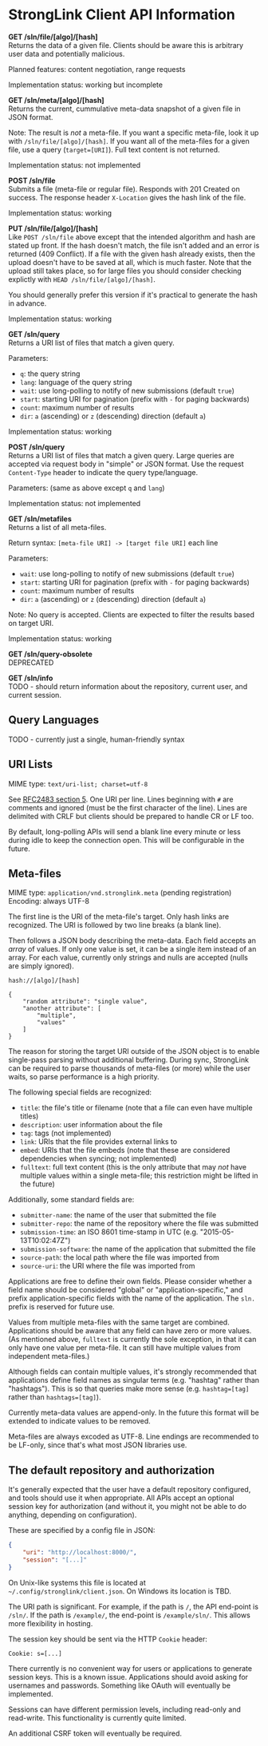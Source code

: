# StrongLink Client API Information

**GET /sln/file/[algo]/[hash]**  
Returns the data of a given file. Clients should be aware this is arbitrary user data and potentially malicious.

Planned features: content negotiation, range requests

Implementation status: working but incomplete

**GET /sln/meta/[algo]/[hash]**  
Returns the current, cummulative meta-data snapshot of a given file in JSON format.

Note: The result is *not* a meta-file. If you want a specific meta-file, look it up with `/sln/file/[algo]/[hash]`. If you want all of the meta-files for a given file, use a query (`target=[URI]`). Full text content is not returned.

Implementation status: not implemented

**POST /sln/file**  
Submits a file (meta-file or regular file). Responds with 201 Created on success. The response header `X-Location` gives the hash link of the file.

Implementation status: working

**PUT /sln/file/[algo]/[hash]**  
Like `POST /sln/file` above except that the intended algorithm and hash are stated up front. If the hash doesn't match, the file isn't added and an error is returned (409 Conflict). If a file with the given hash already exists, then the upload doesn't have to be saved at all, which is much faster. Note that the upload still takes place, so for large files you should consider checking explictly with `HEAD /sln/file/[algo]/[hash]`.

You should generally prefer this version if it's practical to generate the hash in advance.

Implementation status: working

**GET /sln/query**  
Returns a URI list of files that match a given query.

Parameters:
- `q`: the query string
- `lang`: language of the query string
- `wait`: use long-polling to notify of new submissions (default `true`)
- `start`: starting URI for pagination (prefix with `-` for paging backwards)
- `count`: maximum number of results
- `dir`: `a` (ascending) or `z` (descending) direction (default `a`)

Implementation status: working

**POST /sln/query**  
Returns a URI list of files that match a given query. Large queries are accepted via request body in "simple" or JSON format. Use the request `Content-Type` header to indicate the query type/language.

Parameters: (same as above except `q` and `lang`)

Implementation status: not implemented

**GET /sln/metafiles**  
Returns a list of all meta-files.

Return syntax: `[meta-file URI] -> [target file URI]` each line

Parameters:
- `wait`: use long-polling to notify of new submissions (default `true`)
- `start`: starting URI for pagination (prefix with `-` for paging backwards)
- `count`: maximum number of results
- `dir`: `a` (ascending) or `z` (descending) direction (default `a`)

Note: No query is accepted. Clients are expected to filter the results based on target URI.

Implementation status: working

**GET /sln/query-obsolete**  
DEPRECATED

**GET /sln/info**  
TODO - should return information about the repository, current user, and current session.

## Query Languages

TODO - currently just a single, human-friendly syntax

## URI Lists

MIME type: `text/uri-list; charset=utf-8`

See [RFC2483 section 5](https://tools.ietf.org/html/rfc2483#section-5). One URI per line. Lines beginning with `#` are comments and ignored (must be the first character of the line). Lines are delimited with CRLF but clients should be prepared to handle CR or LF too.

By default, long-polling APIs will send a blank line every minute or less during idle to keep the connection open. This will be configurable in the future.

## Meta-files

MIME type: `application/vnd.stronglink.meta` (pending registration)
Encoding: always UTF-8

The first line is the URI of the meta-file's target. Only hash links are recognized. The URI is followed by two line breaks (a blank line).

Then follows a JSON body describing the meta-data. Each field accepts an _array_ of values. If only one value is set, it can be a single item instead of an array. For each value, currently only strings and nulls are accepted (nulls are simply ignored).

```
hash://[algo]/[hash]

{
	"random attribute": "single value",
	"another attribute": [
		"multiple",
		"values"
	]
}
```

The reason for storing the target URI outside of the JSON object is to enable single-pass parsing without additional buffering. During sync, StrongLink can be required to parse thousands of meta-files (or more) while the user waits, so parse performance is a high priority.

The following special fields are recognized:

- `title`: the file's title or filename (note that a file can even have multiple titles)
- `description`: user information about the file
- `tag`: tags (not implemented)
- `link`: URIs that the file provides external links to
- `embed`: URIs that the file embeds (note that these are considered dependencies when syncing; not implemented)
- `fulltext`: full text content (this is the only attribute that may _not_ have multiple values within a single meta-file; this restriction might be lifted in the future)

Additionally, some standard fields are:

- `submitter-name`: the name of the user that submitted the file
- `submitter-repo`: the name of the repository where the file was submitted
- `submission-time`: an ISO 8601 time-stamp in UTC (e.g. "2015-05-13T10:02:47Z")
- `submission-software`: the name of the application that submitted the file
- `source-path`: the local path where the file was imported from
- `source-uri`: the URI where the file was imported from

Applications are free to define their own fields. Please consider whether a field name should be considered "global" or "application-specific," and prefix application-specific fields with the name of the application. The `sln.` prefix is reserved for future use.

Values from multiple meta-files with the same target are combined. Applications should be aware that any field can have zero or more values. (As mentioned above, `fulltext` is currently the sole exception, in that it can only have one value per meta-file. It can still have multiple values from independent meta-files.)

Although fields can contain multiple values, it's strongly recommended that applications define field names as singular terms (e.g. "hashtag" rather than "hashtags"). This is so that queries make more sense (e.g. `hashtag=[tag]` rather than `hashtags=[tag]`).

Currently meta-data values are append-only. In the future this format will be extended to indicate values to be removed.

Meta-files are always excoded as UTF-8. Line endings are recommended to be LF-only, since that's what most JSON libraries use.

## The default repository and authorization

It's generally expected that the user have a default repository configured, and tools should use it when appropriate. All APIs accept an optional session key for authorization (and without it, you might not be able to do anything, depending on configuration).

These are specified by a config file in JSON:

```json
{
	"uri": "http://localhost:8000/",
	"session": "[...]"
}
```

On Unix-like systems this file is located at `~/.config/stronglink/client.json`. On Windows its location is TBD.

The URI path is significant. For example, if the path is `/`, the API end-point is `/sln/`. If the path is `/example/`, the end-point is `/example/sln/`. This allows more flexibility in hosting.

The session key should be sent via the HTTP `Cookie` header:

```
Cookie: s=[...]
```

There currently is no convenient way for users or applications to generate session keys. This is a known issue. Applications should avoid asking for usernames and passwords. Something like OAuth will eventually be implemented.

Sessions can have different permission levels, including read-only and read-write. This functionality is currently quite limited.

An additional CSRF token will eventually be required.


